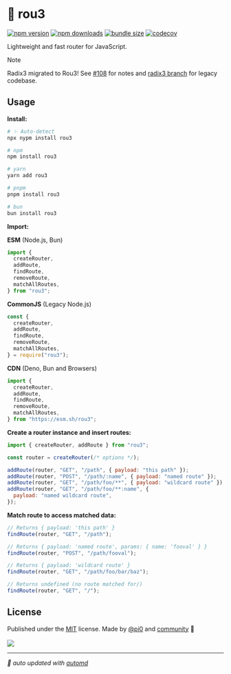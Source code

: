 # 🌳 rou3

<!-- automd:badges codecov bundlejs -->

[![npm version](https://img.shields.io/npm/v/rou3)](https://npmjs.com/package/rou3)
[![npm downloads](https://img.shields.io/npm/dm/rou3)](https://npmjs.com/package/rou3)
[![bundle size](https://img.shields.io/bundlejs/size/rou3)](https://bundlejs.com/?q=rou3)
[![codecov](https://img.shields.io/codecov/c/gh/unjs/rou3)](https://codecov.io/gh/unjs/rou3)

<!-- /automd -->

Lightweight and fast router for JavaScript.

> [!NOTE]
> Radix3 migrated to Rou3! See [#108](https://github.com/unjs/radix3/issues/108) for notes and [radix3 branch](https://github.com/unjs/rou3/tree/radix3) for legacy codebase.

## Usage

**Install:**

<!-- automd:pm-install -->

```sh
# ✨ Auto-detect
npx nypm install rou3

# npm
npm install rou3

# yarn
yarn add rou3

# pnpm
pnpm install rou3

# bun
bun install rou3
```

<!-- /automd -->

**Import:**

<!-- automd:jsimport cdn cjs src="./src/index.ts"-->

**ESM** (Node.js, Bun)

```js
import {
  createRouter,
  addRoute,
  findRoute,
  removeRoute,
  matchAllRoutes,
} from "rou3";
```

**CommonJS** (Legacy Node.js)

```js
const {
  createRouter,
  addRoute,
  findRoute,
  removeRoute,
  matchAllRoutes,
} = require("rou3");
```

**CDN** (Deno, Bun and Browsers)

```js
import {
  createRouter,
  addRoute,
  findRoute,
  removeRoute,
  matchAllRoutes,
} from "https://esm.sh/rou3";
```

<!-- /automd -->

**Create a router instance and insert routes:**

```js
import { createRouter, addRoute } from "rou3";

const router = createRouter(/* options */);

addRoute(router, "GET", "/path", { payload: "this path" });
addRoute(router, "POST", "/path/:name", { payload: "named route" });
addRoute(router, "GET", "/path/foo/**", { payload: "wildcard route" });
addRoute(router, "GET", "/path/foo/**:name", {
  payload: "named wildcard route",
});
```

**Match route to access matched data:**

```js
// Returns { payload: 'this path' }
findRoute(router, "GET", "/path");

// Returns { payload: 'named route', params: { name: 'fooval' } }
findRoute(router, "POST", "/path/fooval");

// Returns { payload: 'wildcard route' }
findRoute(router, "GET", "/path/foo/bar/baz");

// Returns undefined (no route matched for/)
findRoute(router, "GET", "/");
```

## License

<!-- automd:contributors license=MIT author="pi0" -->

Published under the [MIT](https://github.com/unjs/rou3/blob/main/LICENSE) license.
Made by [@pi0](https://github.com/pi0) and [community](https://github.com/unjs/rou3/graphs/contributors) 💛
<br><br>
<a href="https://github.com/unjs/rou3/graphs/contributors">
<img src="https://contrib.rocks/image?repo=unjs/rou3" />
</a>

<!-- /automd -->

<!-- automd:with-automd -->

---

_🤖 auto updated with [automd](https://automd.unjs.io)_

<!-- /automd -->
